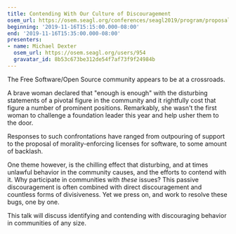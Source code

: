 ```yaml
---
title: Contending With Our Culture of Discouragement
osem_url: https://osem.seagl.org/conferences/seagl2019/program/proposals/718
beginning: '2019-11-16T15:15:00.000-08:00'
end: '2019-11-16T15:35:00.000-08:00'
presenters:
- name: Michael Dexter
  osem_url: https://osem.seagl.org/users/954
  gravatar_id: 8b53c673be312de54f7af73f9f24984b
---
```


The Free Software/Open Source community appears to be at a crossroads.

A brave woman declared that "enough is enough" with the disturbing statements of a pivotal figure in the community and it rightfully cost that figure a number of prominent positions. Remarkably, she wasn't the first woman to challenge a foundation leader this year and help usher them to the door.

Responses to such confrontations have ranged from outpouring of support to the proposal of morality-enforcing licenses for software, to some amount of backlash.

One theme however, is the chilling effect that disturbing, and at times unlawful behavior in the community causes, and the efforts to contend with it. Why participate in communities with *these* issues? This passive discouragement is often combined with direct discouragement and countless forms of divisiveness.  Yet we press on, and work to resolve these bugs, one by one.

This talk will discuss identifying and contending with discouraging behavior in communities of any size.
